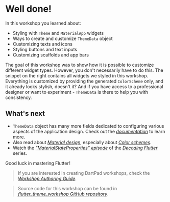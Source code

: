 # Well done!

In this workshop you learned about:

* Styling with `Theme` and `MaterialApp` widgets
* Ways to create and customize `ThemeData` object
* Customizing texts and icons
* Styling buttons and text inputs
* Customizing scaffolds and app bars
  
The goal of this workshop was to show how it is possible to customize different widget types. However, you don't necessarily have to do this. The snippet on the right contains all widgets we styled in this workshop. Everything is customized by providing the generated `ColorScheme` only, and it already looks stylish, doesn't it? And if you have access to a professional designer or want to experiment - `ThemeData` is there to help you with consistency. 

## What's next

* `ThemeData` object has many more fields dedicated to configuring various aspects of the application design. Check out the [*documentation*](https://api.flutter.dev/flutter/material/ThemeData-class.html) to learn more.  
* Also read about [*Material design*](https://m3.material.io/), especially about [*Color schemes*](https://m3.material.io/styles/color/the-color-system/color-roles).
* Watch the [*"MaterialStateProperties" episode*](https://www.youtube.com/watch?v=CylXr3AF3uU) of the [*Decoding Flutter*](https://www.youtube.com/playlist?list=PLjxrf2q8roU1fRV40Ec8200rX6OuQkmnl) series.
    
Good luck in mastering Flutter<img alt="Google Analytics" src="https://www.google-analytics.com/collect?v=1&cid=1&t=pageview&ec=workshop&ea=open&dp=step10&tid=UA-227136526-1" style="width: 1px; height: 1px"/>!

> If you are interested in creating DartPad workshops, check the [*Workshop Authoring Guide*](https://github.com/dart-lang/dart-pad/wiki/Workshop-Authoring-Guide).

> Source code for this workshop can be found in [*flutter_theme_workshop GitHub repository*](https://github.com/foxanna/flutter_theme_workshop).
